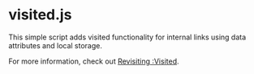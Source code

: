 # visited.js

This simple script adds visited functionality for internal links using data attributes and local storage.

For more information, check out [Revisiting :Visited](http://joelcalifa.com/blog/revisiting-visited/).
